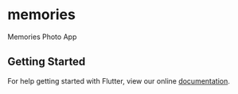 # memories

Memories Photo App

## Getting Started

For help getting started with Flutter, view our online
[documentation](https://flutter.io/).
